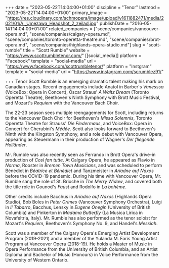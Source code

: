 +++
date = "2023-05-22T14:04:00+01:00"
discipline = "Tenor"
lastmod = "2023-05-22T14:04:00+01:00"
primary_image = "https://res.cloudinary.com/schmopera/image/upload/v1611882471/media/2021/01/A._Umezawa_Headshot_2_zeilad.jpg"
publishDate = "2016-05-14T14:04:00+01:00"
related_companies = ["scene/companies/vancouver-opera.md", "scene/companies/calgary-opera.md", "scene/companies/toronto-operetta-theatre.md", "scene/companies/brot-opera.md", "scene/companies/highlands-opera-studio.md"]
slug = "scott-rumble"
title = "Scott Rumble"
website = "https://www.scottrumbletenor.com/"
[[social_media]]
platform = "Facebook"
template = "social-media"
url = "https://www.facebook.com/scottrumbletenor/"
platform = "Instgram"
template = "social-media"
url = "https://www.instagram.com/scrumblez91/"

+++
Tenor Scott Rumble is an emerging dramatic talent making his mark on Canadian stages. Recent engagements include Anatol in Barber's _Vanesssa_ (VoiceBox: Opera in Concert), Oscar Straus' _A Waltz Dream_ (Toronto Operetta Theatre), Beethoven's Ninth Symphony with Brott Music Festival, and Mozart's _Requiem_ with the Vancouver Bach Choir. 

The 22-23 season sees multiple reengagements for Scott, including returns to the Vancouver Bach Choir for Beethoven's _Missa Solemnis_, Toronto Operetta Theatre for Strauss' _Die Fledermaus_, and VoiceBox: Opera in Concert for Cherubini's _Médée_. Scott also looks forward to Beethoven's Ninth with the Kingston Symphony, and a role debut with Vancouver Opera, appearing as Steuermann in their production of Wagner's _Der fliegende Holländer_. 

Mr. Rumble was also recently seen as Ferrando in Brott Opera's drive-in production of _Così fan tutte_. At Calgary Opera, he appeared as Flavio in _Norma_, Rooster in _Bremen Town Musicians_, and was scheduled to perform Bénédict in _Béatrice et Bénédict_ and Tanzmeister in _Ariadne auf Naxos_ before the COVID-19 pandemic. During his time with Vancouver Opera, Mr. Rumble sang the role of St. Brioche in _The Merry Widow_, and covered both the title role in Gounod's _Faust_ and Rodolfo in _La bohème_.

Other credits include Bacchus in _Ariadne auf Naxos_ (Highlands Opera Studio), Bob Boles in _Peter Grimes_ (Vancouver Symphony Orchestra), Luigi in _Il Tabarro_, Bacchus, Lensky in _Eugene Onegin_ (University of British Columbia) and Pinkerton in _Madama Butterfly_ (La Musica Lirica in Novafeltria, Italy). Mr. Rumble has also performed as the tenor soloist for Mozart's _Requiem_, Beethoven's Symphony No. 9, and Handel's _Messiah_.  

Scott was a member of the Calgary Opera's Emerging Artist Development Program (2019-2021) and a member of the Yulanda M. Faris Young Artist Program at Vancouver Opera (2018-19). He holds a Master of Music in Opera Performance from the University of British Columbia, and an Artist Diploma and Bachelor of Music (Honours) in Voice Performance from the University of Western Ontario.